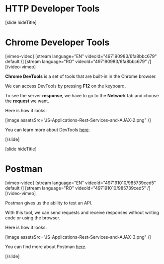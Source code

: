 # HTTP Developer Tools

[slide hideTitle]

# Chrome Developer Tools

[vimeo-video]
[stream language="EN" videoId="497190983/6fa8bbc679" default /]
[stream language="RO" videoId="497190983/6fa8bbc679" /]
[/video-vimeo]

**Chrome DevTools** is a set of tools that are built-in in the Chrome browser.

We can access DevTools by pressing **F12** on the keyboard.

To see the server **response**, we have to go to the **Network** tab and choose the **request** we want.

Here is how it looks:

[image assetsSrc="JS-Applications-Rest-Services-and-AJAX-2.png" /]

You can learn more about DevTools [here](https://developers.google.com/web/tools/chrome-devtools).

[/slide]

[slide hideTitle]

# Postman

[vimeo-video]
[stream language="EN" videoId="497191010/985739ced5" default /]
[stream language="RO" videoId="497191010/985739ced5" /]
[/video-vimeo]

Postman gives us the ability to test an API.

With this tool, we can send requests and receive responses without writing code or using the browser.

Here is how it looks:

[image assetsSrc="JS-Applications-Rest-Services-and-AJAX-3.png" /]

You can find more about Postman [here](https://www.postman.com/).

[/slide]
